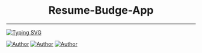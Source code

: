 <h1 align="center"> Resume-Budge-App </h1>
<p align="center">  
  
***
<a href="https://git.io/typing-svg"><img src="https://readme-typing-svg.demolab.com?font=Black+Ops+One&size=50&pause=1000&color=FF8F35&center=true&width=910&height=100&lines=THANKS FOR CHOOSING ;Resume-Budget-App;CREATED+BY+CHIBUIKE+OSY-AGBATA;RELEASED+07.04.25" alt="Typing SVG" /></a>
  </p>
<a href="https://github.com/chibuikeemmanuel"><img title="Author" src="https://img.shields.io/badge/EMMANUEL-black?style=for-the-badge&logo=Github"></a> <a href="https://metrosportfolio.netlify.app/"><img title="Author" src="https://img.shields.io/badge/PORTFOLIO-black?style=for-the-badge&logo=whatsapp"></a> <a href="https://wa.me/+2348117206210"><img title="Author" src="https://img.shields.io/badge/CHAT US-black?style=for-the-badge&logo=whatsapp"></a>
